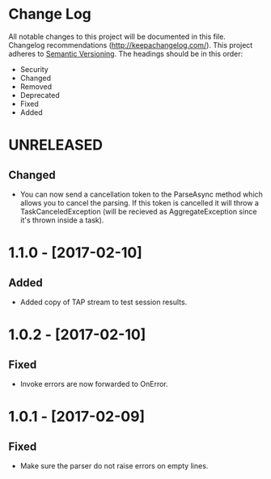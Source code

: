 # Change Log
All notable changes to this project will be documented in this file.
Changelog recommendations (http://keepachangelog.com/).
This project adheres to [Semantic Versioning](http://semver.org/).
The headings should be in this order:
- Security
- Changed
- Removed
- Deprecated
- Fixed
- Added

# UNRELEASED

## Changed
- You can now send a cancellation token to the ParseAsync method which allows you to cancel the parsing. If this token is cancelled it will throw a TaskCanceledException (will be recieved as AggregateException since it's thrown inside a task).

# 1.1.0 - [2017-02-10]

## Added
- Added copy of TAP stream to test session results.

# 1.0.2 - [2017-02-10]

## Fixed
- Invoke errors are now forwarded to OnError.

# 1.0.1 - [2017-02-09]

## Fixed
- Make sure the parser do not raise errors on empty lines.
